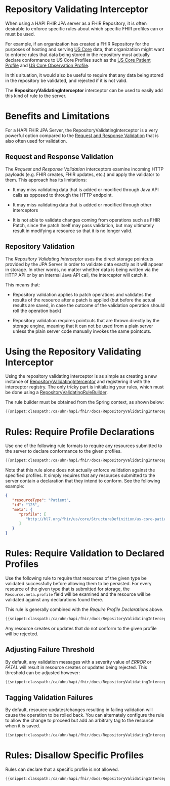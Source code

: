 # Repository Validating Interceptor

When using a HAPI FHIR JPA server as a FHIR Repository, it is often desirable to enforce specific rules about which specific FHIR profiles can or must be used.

For example, if an organization has created a FHIR Repository for the purposes of hosting and serving [US Core](https://www.hl7.org/fhir/us/core/) data, that organization might want to enforce rules that data being stored in the repository must actually declare conformance to US Core Profiles such as the [US Core Patient Profile](https://www.hl7.org/fhir/us/core/StructureDefinition-us-core-patient.html) and [US Core Observation Profile](https://www.hl7.org/fhir/us/core/StructureDefinition-us-core-observation.html).

In this situation, it would also be useful to require that any data being stored in the repository be validated, and rejected if it is not valid.

The **RepositoryValidatingInterceptor** interceptor can be used to easily add this kind of rule to the server.

# Benefits and Limitations

For a HAPI FHIR JPA Server, the RepositoryValidatingInterceptor is a very powerful option compared to the [Request and Response Validation](/docs/interceptors/built_in_server_interceptors.html#request_and_response_validation) that is also often used for validation. 

## Request and Response Validation

The *Request and Response Validation* interceptors examine incoming HTTP payloads (e.g. FHIR creates, FHIR updates, etc.) and apply the validator to them. This approach has its limitations: 

* It may miss validating data that is added or modified through Java API calls as opposed to through the HTTP endpoint.

* It may miss validating data that is added or modified through other interceptors

* It is not able to validate changes coming from operations such as FHIR Patch, since the patch itself may pass validation, but may ultimately result in modifying a resource so that it is no longer valid.

## Repository Validation

The *Repository Validating Interceptor* uses the direct storage pointcuts provided by the JPA Server in order to validate data exactly as it will appear in storage. In other words, no matter whether data is being written via the HTTP API or by an internal Java API call, the interceptor will catch it.

This means that:

* Repository validation applies to patch operations and validates the results of the resource after a patch is applied (but before the actual results are saved, in case the outcome of the validation operation should roll the operation back)

* Repository validation requires pointcuts that are thrown directly by the storage engine, meaning that it can not be used from a plain server unless the plain server code manually invokes the same pointcuts. 

# Using the Repository Validating Interceptor

Using the repository validating interceptor is as simple as creating a new instance of [RepositoryValidatingInterceptor](/hapi-fhir/apidocs/hapi-fhir-jpaserver-base/ca/uhn/fhir/jpa/interceptor/validation/RepositoryValidatingInterceptor.html) and registering it with the interceptor registry. The only tricky part is initializing your rules, which must be done using a [RepositoryValidatingRuleBuilder](/hapi-fhir/apidocs/hapi-fhir-jpaserver-base/ca/uhn/fhir/jpa/interceptor/validation/RepositoryValidatingRuleBuilder.html).

The rule builder must be obtained from the Spring context, as shown below:

```java
{{snippet:classpath:/ca/uhn/hapi/fhir/docs/RepositoryValidatingInterceptorExamples.java|createSimpleRule}}
```

# Rules: Require Profile Declarations

Use one of the following rule formats to require any resources submitted to the server to declare conformance to the given profiles. 

```java
{{snippet:classpath:/ca/uhn/hapi/fhir/docs/RepositoryValidatingInterceptorExamples.java|requireProfileDeclarations}}
```

Note that this rule alone does not actually enforce validation against the specified profiles. It simply requires that any resources submitted to the server contain a declaration that they intend to conform. See the following example:

```json
{
   "resourceType": "Patient",
   "id": "123",
   "meta": {
      "profile": [
         "http://hl7.org/fhir/us/core/StructureDefinition/us-core-patient"
      ]
   }
}
```

# Rules: Require Validation to Declared Profiles

Use the following rule to require that resources of the given type be validated successfully before allowing them to be persisted. For every resource of the given type that is submitted for storage, the `Resource.meta.profile` field will be examined and the resource will be validated against any declarations found there.

This rule is generally combined with the *Require Profile Declarations* above.

```java
{{snippet:classpath:/ca/uhn/hapi/fhir/docs/RepositoryValidatingInterceptorExamples.java|requireValidationToDeclaredProfiles}}
```

Any resource creates or updates that do not conform to the given profile will be rejected.

## Adjusting Failure Threshold

By default, any validation messages with a severity value of *ERROR* or *FATAL* will result in resource creates or updates being rejected. This threshold can be adjusted however:

```java
{{snippet:classpath:/ca/uhn/hapi/fhir/docs/RepositoryValidatingInterceptorExamples.java|requireValidationToDeclaredProfilesAdjustThreshold}}
```


## Tagging Validation Failures

By default, resource updates/changes resulting in failing validation will cause the operation to be rolled back. You can alternately configure the rule to allow the change to proceed but add an arbitrary tag to the resource when it is saved. 

```java
{{snippet:classpath:/ca/uhn/hapi/fhir/docs/RepositoryValidatingInterceptorExamples.java|requireValidationToDeclaredProfilesTagOnFailure}}
```


# Rules: Disallow Specific Profiles

Rules can declare that a specific profile is not allowed.

```java
{{snippet:classpath:/ca/uhn/hapi/fhir/docs/RepositoryValidatingInterceptorExamples.java|disallowProfiles}}
```
